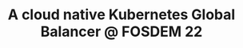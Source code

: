 ---
title: "A cloud native Kubernetes Global Balancer @ FOSDEM 22"
description: "k8gb is DNS based global service load balancer that can interconnect multiple Kubernetes clusters into one resilient system. Join this talk to learn how it can handle a failover scenario when pods in one cluster go down and second cluster in different location saves the situation.

k8gb is an open-source Kubernetes operator that is deployed in each participating cluster. It is comprised of CoreDNS, ExternalDNS and the k8gb controller itself. Using ExternalDNS it can create a zone delegation on a common cloud DNS server like Route53 or Infoblox so that the embedded CoreDNS servers work as an authoritative DNS. K8gb controller makes sure these CoreDNS servers are updated accordingly based on the readiness probes of the application.

In this sense this solution is unique, because it is using Kubernetes native tools with customisable probes and battle tested DNS protocol instead of HTTP pings or other similar approaches where single point of failure might be a problem. In k8gb architecture all k8s clusters are equal and there is no SPoF except the common edge DNS server."
link: "https://fosdem.org/2022/schedule/event/container_k8gb_balancer/"
tags: ["k8gb", "FOSDEM", "kubernetes-operator"]
weight: 6
year: 2022
draft: false
---